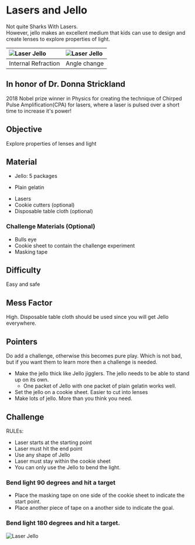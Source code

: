
# Lasers and Jello
Not quite Sharks With Lasers.  
However, jello makes an excellent medium that kids can use to design and
create lenses to explore properties of light.

| ![Laser Jello](../images/jello_beakerlaser.jpg ) | ![Laser Jello](../images/jello_greenlaser.jpg ) |
|:--|:--|
| Internal Refraction | Angle change |


## In honor of Dr. Donna Strickland
2018 Nobel prize winner in Physics for creating the technique of Chirped Pulse Amplification(CPA) for lasers, where a laser is pulsed over a short time to increase it's power!  


## Objective
Explore properties of lenses and light

## Material
- Jello: 5 packages
* Plain gelatin
- Lasers
- Cookie cutters (optional)
- Disposable table cloth  (optional)

### Challenge Materials (Optional)
- Bulls eye
- Cookie sheet to contain the challenge experiment
- Masking tape

## Difficulty
Easy and safe

## Mess Factor
High.  Disposable table cloth should be used since you will get Jello everywhere.

## Pointers
Do add a challenge, otherwise this becomes pure play. Which is not bad, but if you want them to learn more then a challenge is needed.

* Make the jello thick like Jello jigglers.  The jello needs to be able to stand up on its own.  
   * One packet of Jello with one packet of plain gelatin works well.
* Set the jello on a cookie sheet. Easier to cut into lenses
* Make lots of jello.  More than you think you need.  


## Challenge
RULEs:
* Laser starts at the starting point
* Laser must hit the end point
* Use any shape of Jello
* Laser must stay within the cookie sheet
* You can only use the Jello to bend the light.

### Bend light 90 degrees and hit a target
* Place the masking tape on one side of the cookie sheet to indicate the start point.
* Place another piece of tape on a another side to indicate the goal.


### Bend light 180 degrees and hit a target.

![Laser Jello](../images/jello_bunlaser.jpg )
